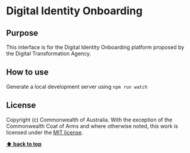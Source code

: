 Digital Identity Onboarding
==========================

## Purpose

This interface is for the Digital Identity Onboarding platform proposed by the Digital Transformation Agency.

## How to use

Generate a local development server using  ```npm run watch```

## License

Copyright (c) Commonwealth of Australia. With the exception of the Commonwealth Coat of Arms and where otherwise noted, this work is licensed under the [MIT license](https://raw.githubusercontent.com/govau/design-system-starter/master/LICENSE).


**[⬆ back to top](#contents)**

